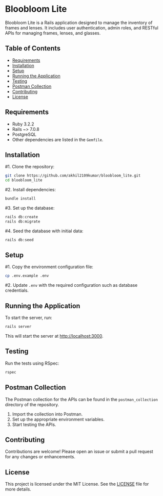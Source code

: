 # Bloobloom Lite

Bloobloom Lite is a Rails application designed to manage the inventory of frames and lenses. It includes user authentication, admin roles, and RESTful APIs for managing frames, lenses, and glasses.

## Table of Contents

- [Requirements](#requirements)
- [Installation](#installation)
- [Setup](#setup)
- [Running the Application](#running-the-application)
- [Testing](#testing)
- [Postman Collection](#postman-collection)
- [Contributing](#contributing)
- [License](#license)

## Requirements

- Ruby 3.2.2
- Rails ~> 7.0.8
- PostgreSQL
- Other dependencies are listed in the `Gemfile`.

## Installation

#1. Clone the repository:

```bash
git clone https://github.com/akhil2109kumar/bloobloom_lite.git
cd bloobloom_lite
```

#2. Install dependencies:

```bash
bundle install
```

#3. Set up the database:

```bash
rails db:create
rails db:migrate
```

#4. Seed the database with initial data:

```bash
rails db:seed
```

## Setup

#1. Copy the environment configuration file:

```bash
cp .env.example .env
```

#2. Update `.env` with the required configuration such as database credentials.

## Running the Application

To start the server, run:

```bash
rails server
```

This will start the server at [http://localhost:3000](http://localhost:3000).

## Testing

Run the tests using RSpec:

```bash
rspec
```

## Postman Collection

The Postman collection for the APIs can be found in the `postman_collection` directory of the repository.

1. Import the collection into Postman.
2. Set up the appropriate environment variables.
3. Start testing the APIs.

## Contributing

Contributions are welcome! Please open an issue or submit a pull request for any changes or enhancements.

## License

This project is licensed under the MIT License. See the [LICENSE](LICENSE) file for more details.
